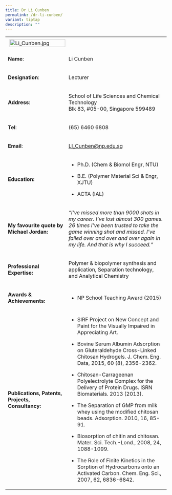 ```yaml
---
title: Dr Li Cunben
permalink: /dr-li-cunben/
variant: tiptap
description: ""
---
```

<table>
<tbody>
<tr>
<td rowspan="1" colspan="1">
<div class="isomer-image-wrapper">
<img style="caret-color: rgb(0, 0, 0); color: rgb(0, 0, 0); font-style: normal; font-variant-caps: normal; font-weight: 400; letter-spacing: normal; orphans: auto; text-align: start; text-indent: 0px; text-transform: none; white-space: normal; widows: auto; word-spacing: 0px; -webkit-text-stroke-width: 0px; text-decoration: none; margin: 5px;" height="auto" width="100%" alt="Li_Cunben.jpg" src="https://graduation.np.edu.sg/staffdirectory/lsct/PublishingImages/Li_Cunben.jpg">
</div>
</td>
<td rowspan="1" colspan="1">
<p></p>
</td>
</tr>
<tr>
<td rowspan="1" colspan="1">
<p><strong>Name</strong>:&nbsp;&nbsp;&nbsp;&nbsp;&nbsp;&nbsp;&nbsp;&nbsp;&nbsp;&nbsp;&nbsp;&nbsp;&nbsp;&nbsp;&nbsp;&nbsp;&nbsp;&nbsp;&nbsp;&nbsp;&nbsp;&nbsp;&nbsp;&nbsp;&nbsp;</p>
</td>
<td rowspan="1" colspan="1">
<p>​Li Cunben</p>
</td>
</tr>
<tr>
<td rowspan="1" colspan="1">
<p>​<strong>Designation</strong>:</p>
</td>
<td rowspan="1" colspan="1">
<p>Lecturer</p>
</td>
</tr>
<tr>
<td rowspan="1" colspan="1">
<p><strong>Address</strong>: ​</p>
</td>
<td rowspan="1" colspan="1">
<p>School of Life Sciences and Chemical Technology
<br>Blk 83, #05-00, Singapore 599489​</p>
</td>
</tr>
<tr>
<td rowspan="1" colspan="1">
<p><strong>Tel</strong>: &nbsp;&nbsp;&nbsp; ​</p>
</td>
<td rowspan="1" colspan="1">
<p>(65) 6460 6808</p>
</td>
</tr>
<tr>
<td rowspan="1" colspan="1">
<p><strong>Email</strong>: ​</p>
</td>
<td rowspan="1" colspan="1">
<p><a href="mailto:LI_Cunben@np.edu.sg" rel="noopener noreferrer nofollow" target="_blank">LI_Cunben@np.edu.sg</a>
</p>
</td>
</tr>
<tr>
<td rowspan="1" colspan="1">
<p><strong>Education:</strong>
</p>
</td>
<td rowspan="1" colspan="1">
<ul data-tight="true" class="tight">
<li>
<p>Ph.D. (Chem &amp; Biomol Engr, NTU)</p>
</li>
<li>
<p>B.E. (Polymer Material Sci &amp; Engr, XJTU)</p>
</li>
<li>
<p>​ACTA (IAL)</p>
</li>
</ul>
</td>
</tr>
<tr>
<td rowspan="1" colspan="1">
<p><strong>My favourite quote by Michael Jordan:</strong>
</p>
</td>
<td rowspan="1" colspan="1">
<p><em>“I’ve missed more than 9000 shots in my career. I’ve lost almost 300 games. 26 times I’ve been trusted to take the game winning shot and missed. I’ve failed over and over and over again in my life. And that is why I succeed.”</em>
</p>
</td>
</tr>
<tr>
<td rowspan="1" colspan="1">
<p><strong>Professional Expertise​:</strong>
</p>
</td>
<td rowspan="1" colspan="1">
<p>Polymer &amp; biopolymer synthesis and application, Separation technology,
and Analytical Chemistry</p>
</td>
</tr>
<tr>
<td rowspan="1" colspan="1">
<p><strong>Awards &amp; Achievements​:</strong>
</p>
</td>
<td rowspan="1" colspan="1">
<ul data-tight="true" class="tight">
<li>
<p>​NP School Teaching Award (2015)</p>
</li>
</ul>
</td>
</tr>
<tr>
<td rowspan="1" colspan="1">
<p><strong>Publications, Patents, Projects, Consultancy:</strong>
</p>
</td>
<td rowspan="1" colspan="1">
<ul data-tight="true" class="tight">
<li>
<p>SIRF Project on New Concept and Paint for the Visually Impaired in Appreciating
Art.</p>
</li>
<li>
<p>Bovine Serum Albumin Adsorption on Gluteraldehyde Cross-Linked Chitosan
Hydrogels. J. Chem. Eng. Data, 2015, 60 (8), 2356-2362.</p>
</li>
<li>
<p>Chitosan-Carrageenan Polyelectrolyte Complex for the Delivery of Protein
Drugs. ISRN Biomaterials. 2013 (2013).</p>
</li>
<li>
<p>The Separation of GMP from milk whey using the modified chitosan beads.
Adsorption. 2010, 16, 85-91.</p>
</li>
<li>
<p>Biosorption of chitin and chitosan. Mater. Sci. Tech.-Lond., 2008, 24,
1088-1099.</p>
</li>
<li>
<p>The Role of Finite Kinetics in the Sorption of Hydrocarbons onto an Activated
Carbon. Chem. Eng. Sci., 2007, 62, 6836-6842.</p>
</li>
</ul>
</td>
</tr>
</tbody>
</table>
<p></p>